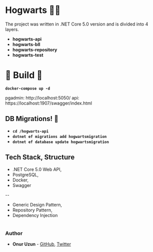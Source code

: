 # Hogwarts 🧙‍♂️

The project was written in .NET Core 5.0 version and is divided into 4 layers.

- **hogwarts-api**
- **hogwarts-bll**
- **hogwarts-repository**
- **hogwarts-test**

# 🎉 Build 🎉

**`docker-compose up -d`**

pgadmin: http://localhost:5050/
api: https://localhost:1907/swagger/index.html

## DB Migrations! 👀

- **`cd /hogwarts-api`**
- **`dotnet ef migrations add hogwartsmigration`**
- **`dotnet ef database update hogwartsmigration`**

## Tech Stack, Structure

- .NET Core 5.0 Web API,
- PostgreSQL,
- Docker,
- Swagger

--

- Generic Design Pattern,
- Repository Pattern,
- Dependency Injection

#

### Author

- **Onur Uzun** - [GitHub](https://github.com/onuruzun), [Twitter](https://twitter.com/onuriart)
